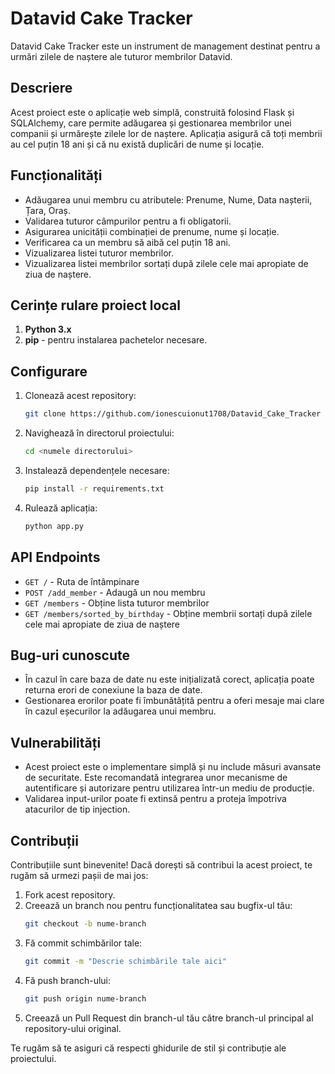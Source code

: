 # Datavid Cake Tracker

Datavid Cake Tracker este un instrument de management destinat pentru a urmări zilele de naștere ale tuturor membrilor Datavid.

## Descriere

Acest proiect este o aplicație web simplă, construită folosind Flask și SQLAlchemy, care permite adăugarea și gestionarea membrilor unei companii și urmărește zilele lor de naștere. Aplicația asigură că toți membrii au cel puțin 18 ani și că nu există duplicări de nume și locație.

## Funcționalități

- Adăugarea unui membru cu atributele: Prenume, Nume, Data nașterii, Țara, Oraș.
- Validarea tuturor câmpurilor pentru a fi obligatorii.
- Asigurarea unicității combinației de prenume, nume și locație.
- Verificarea ca un membru să aibă cel puțin 18 ani.
- Vizualizarea listei tuturor membrilor.
- Vizualizarea listei membrilor sortați după zilele cele mai apropiate de ziua de naștere.

## Cerințe rulare proiect local

1. **Python 3.x**
2. **pip** - pentru instalarea pachetelor necesare.

## Configurare

1. Clonează acest repository:
    ```bash
    git clone https://github.com/ionescuionut1708/Datavid_Cake_Tracker
    ```
2. Navighează în directorul proiectului:
    ```bash
    cd <numele directorului>
    ```
3. Instalează dependențele necesare:
    ```bash
    pip install -r requirements.txt
    ```
4. Rulează aplicația:
    ```bash
    python app.py
    ```

## API Endpoints

- `GET /` - Ruta de întâmpinare
- `POST /add_member` - Adaugă un nou membru
- `GET /members` - Obține lista tuturor membrilor
- `GET /members/sorted_by_birthday` - Obține membrii sortați după zilele cele mai apropiate de ziua de naștere

## Bug-uri cunoscute

- În cazul în care baza de date nu este inițializată corect, aplicația poate returna erori de conexiune la baza de date.
- Gestionarea erorilor poate fi îmbunătățită pentru a oferi mesaje mai clare în cazul eșecurilor la adăugarea unui membru.

## Vulnerabilități

- Acest proiect este o implementare simplă și nu include măsuri avansate de securitate. Este recomandată integrarea unor mecanisme de autentificare și autorizare pentru utilizarea într-un mediu de producție.
- Validarea input-urilor poate fi extinsă pentru a proteja împotriva atacurilor de tip injection.

## Contribuții

Contribuțiile sunt binevenite! Dacă dorești să contribui la acest proiect, te rugăm să urmezi pașii de mai jos:

1. Fork acest repository.
2. Creează un branch nou pentru funcționalitatea sau bugfix-ul tău:
    ```bash
    git checkout -b nume-branch
    ```
3. Fă commit schimbărilor tale:
    ```bash
    git commit -m "Descrie schimbările tale aici"
    ```
4. Fă push branch-ului:
    ```bash
    git push origin nume-branch
    ```
5. Creează un Pull Request din branch-ul tău către branch-ul principal al repository-ului original.

Te rugăm să te asiguri că respecti ghidurile de stil și contribuție ale proiectului.

